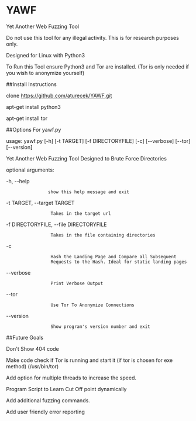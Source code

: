 # YAWF
Yet Another Web Fuzzing Tool

Do not use this tool for any illegal activity.  This is for research purposes only. 

Designed for Linux with Python3

To Run this Tool ensure Python3 and Tor are installed. (Tor is only needed if you wish to anonymize yourself)

##Install Instructions

clone https://github.com/aturecek/YAWF.git

apt-get install python3

apt-get install tor


##Options For yawf.py 

usage: yawf.py [-h] [-t TARGET] [-f DIRECTORYFILE] [-c] [--verbose] [--tor]
                 [--version]

Yet Another Web Fuzzing Tool Designed to Brute Force Directories

optional arguments:

  -h, --help            
                    
                    show this help message and exit
  
  -t TARGET, --target TARGET
                        
                     Takes in the target url
                        
  -f DIRECTORYFILE, --file DIRECTORYFILE
                       
                     Takes in the file containing directories
                        
  -c                    
                        
                     Hash the Landing Page and Compare all Subsequent
                     Requests to the Hash. Ideal for static landing pages
                        
  --verbose             
  
                     Print Verbose Output
  
  --tor                 
  
                     Use Tor To Anonymize Connections
  
  --version             
  
                     Show program's version number and exit

  
  
 ##Future Goals
 
 Don't Show 404 code
 
 Make code check if Tor is running and start it (if tor is chosen for exe method) (/usr/bin/tor)
 
 Add option for multiple threads to increase the speed.
 
 Program Script to Learn Cut Off point dynamically
 
 Add additional fuzzing commands.
 
 Add user friendly error reporting
